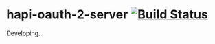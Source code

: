 # hapi-oauth-2-server [![Build Status](https://travis-ci.org/getapper/hapi-oauth-2-server.svg?branch=master)](https://travis-ci.org/getapper/hapi-oauth-2-server)

Developing...
